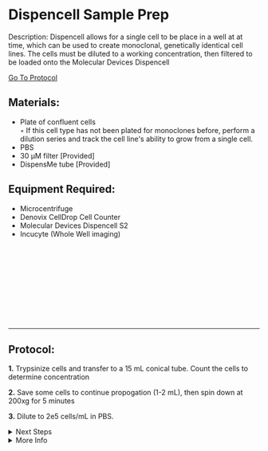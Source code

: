 Dispencell Sample Prep
================================================================================
Description: Dispencell allows for a single cell to be place in a well at at time, which can be used to create monoclonal, genetically identical cell lines. The cells must be diluted to a working concentration, then filtered to be loaded onto the Molecular Devices Dispencell

[Go To Protocol](#protocol)


Materials:
--------------------------------------------------------------------------------
  * Plate of confluent cells <br/>
    ◦ If this cell type has not been plated for monoclones before, perform a dilution series and track the cell line's ability to grow from a single cell.
  * PBS
  * 30 µM filter [Provided]
  * DispensMe tube [Provided]
<!-- Using distinct bullet symbols with 2 spaces at end of each line makes a better formatted list -->


Equipment Required:
--------------------------------------------------------------------------------
  * Microcentrifuge
  * Denovix CellDrop Cell Counter
  * Molecular Devices Dispencell S2
  * Incucyte (Whole Well imaging)

<br/><br/><br/><br/><br/><br/><br/><br/><br/>

<!-- Use <br/> to fill in first page -->
___
Protocol:
--------------------------------------------------------------------------------
**1.** Trypsinize cells and transfer to a 15 mL conical tube. Count the cells to determine concentration
  
 **2.** Save some cells to continue propogation (1-2 mL), then spin down at 200xg for 5 minutes

 **3.** Dilute to 2e5 cells/mL in PBS.


<!-- The text below creates dropdown lists for links to next steps or hyperlinks -->

<details>
  <summary>Next Steps</summary>
  
</p> <a href="./path-to-file/file1.ext">
LINK1 NAME</a>

</p> <a href="./path-to-other-file/file2.ext">
LINK2 NAME</a>

</details>

<details>
  <summary>More Info</summary>
  
  <a href="https://www.website.com/just-copy-paste-your-target-website-here.html">
WEBSITE LINK NAME</a>  

</details>
